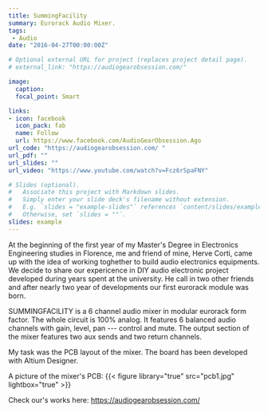 ```yaml
---
title: SummingFacility
summary: Eurorack Audio Mixer.
tags:
 - Audio
date: "2016-04-27T00:00:00Z"

# Optional external URL for project (replaces project detail page). 
# external_link: "https://audiogearobsession.com/"

image:
  caption: 
  focal_point: Smart

links:
- icon: facebook
  icon_pack: fab
  name: Follow
  url: https://www.facebook.com/AudioGearObsession.Ago
url_code: "https://audiogearobsession.com/ "
url_pdf: ""
url_slides: ""
url_video: "https://www.youtube.com/watch?v=Fcz6rSpaFNY"

# Slides (optional).
#   Associate this project with Markdown slides.
#   Simply enter your slide deck's filename without extension.
#   E.g. `slides = "example-slides"` references `content/slides/example-slides.md`.
#   Otherwise, set `slides = ""`.
slides: example
---
```

At the beginning of the first year of my Master's Degree in Electronics Engineering studies in Florence, me and friend of mine, Herve Corti, came up with the idea of working toghether to build audio electronics equipments. 
We decide to share our expericence in DIY audio electronic project developed during years spent at the university. He call in two other friends and after nearly two year of developments our first eurorack module was born.

SUMMINGFACILITY is a 6 channel audio mixer in modular eurorack form factor. The whole circuit is 100% analog. It features 6 
balanced audio channels with gain, level, pan --- control and mute. The output section of the mixer features two aux sends and two return channels.

My task was the PCB layout of the mixer. The board has been developed with Altium Designer.

A picture of the mixer's PCB:
{{< figure library="true" src="pcb1.jpg" lightbox="true" >}}



Check our's works here:
https://audiogearobsession.com/ 


